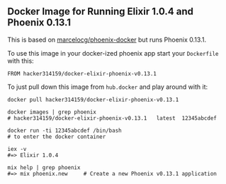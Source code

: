 ## Docker Image for Running Elixir 1.0.4 and Phoenix 0.13.1

This is based on [marcelocg/phoenix-docker](https://github.com/marcelocg/phoenix-docker) but runs Phoenix 0.13.1.

To use this image in your docker-ized phoenix app start your `Dockerfile` with this:

```
FROM hacker314159/docker-elixir-phoenix-v0.13.1
```

To just pull down this image from `hub.docker` and play around with it:
```
docker pull hacker314159/docker-elixir-phoenix-v0.13.1

docker images | grep phoenix
# hacker314159/docker-elixir-phoenix-v0.13.1   latest  12345abcdef

docker run -ti 12345abcdef /bin/bash
# to enter the docker container

iex -v
#=> Elixir 1.0.4

mix help | grep phoenix
#=> mix phoenix.new     # Create a new Phoenix v0.13.1 application
```

